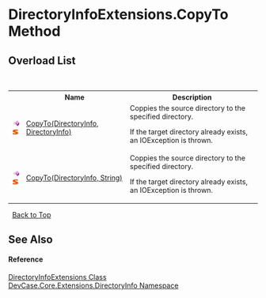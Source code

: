 # DirectoryInfoExtensions.CopyTo Method 
 


## Overload List
&nbsp;<table><tr><th></th><th>Name</th><th>Description</th></tr><tr><td>![Public method](media/pubmethod.gif "Public method")![Static member](media/static.gif "Static member")</td><td><a href="M_DevCase_Core_Extensions_DirectoryInfo_DirectoryInfoExtensions_CopyTo">CopyTo(DirectoryInfo, DirectoryInfo)</a></td><td>
Coppies the source directory to the specified directory. 

 If the target directory already exists, an IOException is thrown.</td></tr><tr><td>![Public method](media/pubmethod.gif "Public method")![Static member](media/static.gif "Static member")</td><td><a href="M_DevCase_Core_Extensions_DirectoryInfo_DirectoryInfoExtensions_CopyTo_1">CopyTo(DirectoryInfo, String)</a></td><td>
Coppies the source directory to the specified directory. 

 If the target directory already exists, an IOException is thrown.</td></tr></table>&nbsp;
<a href="#directoryinfoextensions.copyto-method">Back to Top</a>

## See Also


#### Reference
<a href="T_DevCase_Core_Extensions_DirectoryInfo_DirectoryInfoExtensions">DirectoryInfoExtensions Class</a><br /><a href="N_DevCase_Core_Extensions_DirectoryInfo">DevCase.Core.Extensions.DirectoryInfo Namespace</a><br />